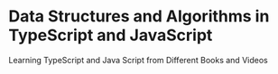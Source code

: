 # Data Structures and Algorithms in TypeScript and JavaScript

Learning TypeScript and Java Script from Different Books and Videos
